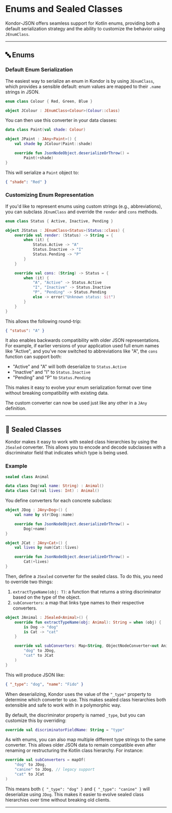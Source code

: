# Enums and Sealed Classes

Kondor-JSON offers seamless support for Kotlin enums, providing both a default serialization strategy and the ability to customize the behavior using `JEnumClass`.

---

## 🔤 Enums

### Default Enum Serialization

The easiest way to serialize an enum in Kondor is by using `JEnumClass`, which provides a sensible default: enum values are mapped to their `.name` strings in JSON.

```kotlin
enum class Colour { Red, Green, Blue }

object JColour : JEnumClass<Colour>(Colour::class)
```

You can then use this converter in your data classes:

```kotlin
data class Paint(val shade: Colour)

object JPaint : JAny<Paint>() {
    val shade by JColour(Paint::shade)

    override fun JsonNodeObject.deserializeOrThrow() =
        Paint(+shade)
}
```

This will serialize a `Paint` object to:

```json
{ "shade": "Red" }
```

### Customizing Enum Representation

If you'd like to represent enums using custom strings (e.g., abbreviations), you can subclass `JEnumClass` and override the `render` and `cons` methods.

```kotlin
enum class Status { Active, Inactive, Pending }

object JStatus : JEnumClass<Status>(Status::class) {
    override val render: (Status) -> String = {
        when (it) {
            Status.Active -> "A"
            Status.Inactive -> "I"
            Status.Pending -> "P"
        }
    }

    override val cons: (String) -> Status = {
        when (it) {
            "A", "Active" -> Status.Active
            "I", "Inactive" -> Status.Inactive
            "P", "Pending" -> Status.Pending
            else -> error("Unknown status: $it")
        }
    }
}
```

This allows the following round-trip:

```json
{ "status": "A" }
```

It also enables backwards compatibility with older JSON representations. For example, if earlier versions of your application used full enum names like "Active", and you've now switched to abbreviations like "A", the `cons` function can support both:

- "Active" and "A" will both deserialize to `Status.Active`
- "Inactive" and "I" to `Status.Inactive`
- "Pending" and "P" to `Status.Pending`

This makes it easy to evolve your enum serialization format over time without breaking compatibility with existing data.

The custom converter can now be used just like any other in a `JAny` definition.

---

## 🧱 Sealed Classes

Kondor makes it easy to work with sealed class hierarchies by using the `JSealed` converter. This allows you to encode and decode subclasses with a discriminator field that indicates which type is being used.

### Example

```kotlin
sealed class Animal

data class Dog(val name: String) : Animal()
data class Cat(val lives: Int) : Animal()
```

You define converters for each concrete subclass:

```kotlin
object JDog : JAny<Dog>() {
    val name by str(Dog::name)

    override fun JsonNodeObject.deserializeOrThrow() =
        Dog(+name)
}

object JCat : JAny<Cat>() {
    val lives by num(Cat::lives)

    override fun JsonNodeObject.deserializeOrThrow() =
        Cat(+lives)
}
```

Then, define a `JSealed` converter for the sealed class. To do this, you need to override two things:

1. `extractTypeName(obj: T)`: a function that returns a string discriminator based on the type of the object.
2. `subConverters`: a map that links type names to their respective converters.

```kotlin
object JAnimal : JSealed<Animal>() {
    override fun extractTypeName(obj: Animal): String = when (obj) {
        is Dog -> "dog"
        is Cat -> "cat"
    }

    override val subConverters: Map<String, ObjectNodeConverter<out Animal>> = mapOf(
        "dog" to JDog,
        "cat" to JCat
    )
}
```

This will produce JSON like:

```json
{ "_type": "dog", "name": "Fido" }
```

When deserializing, Kondor uses the value of the `"_type"` property to determine which converter to use. This makes sealed class hierarchies both extensible and safe to work with in a polymorphic way.

By default, the discriminator property is named `_type`, but you can customize this by overriding:

```kotlin
override val discriminatorFieldName: String = "type"
```

As with enums, you can also map multiple different type strings to the same converter. This allows older JSON data to remain compatible even after renaming or restructuring the Kotlin class hierarchy. For instance:

```kotlin
override val subConverters = mapOf(
    "dog" to JDog,
    "canine" to JDog, // legacy support
    "cat" to JCat
)
```

This means both `{ "_type": "dog" }` and `{ "_type": "canine" }` will deserialize using `JDog`. This makes it easier to evolve sealed class hierarchies over time without breaking old clients.

---

